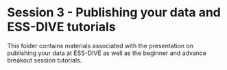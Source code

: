# Session 3 - Publishing your data and ESS-DIVE tutorials

This folder contains materials associated with the presentation on publishing your data at ESS-DIVE as well as the beginner and advance breakout session tutorials.
